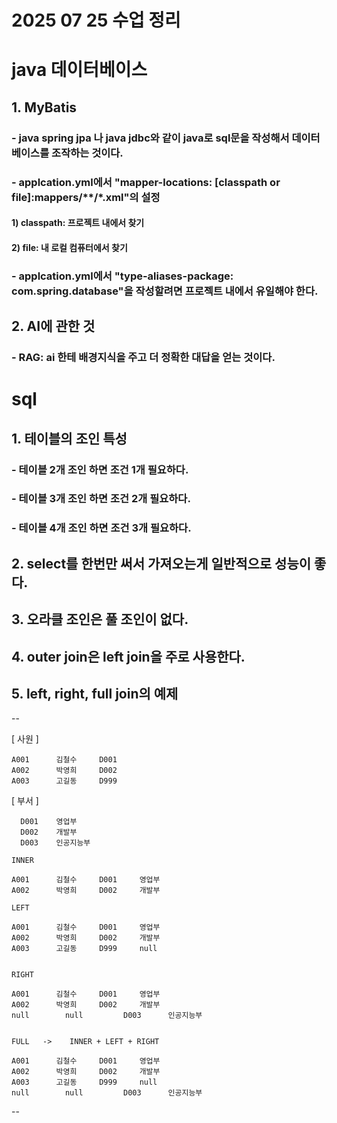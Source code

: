 # 2025 07 25 수업 정리
# java 데이터베이스
## 1. MyBatis
### - java spring jpa 나 java jdbc와 같이 java로 sql문을 작성해서 데이터베이스를 조작하는 것이다.
### - applcation.yml에서 "mapper-locations: [classpath or file]:mappers/**/*.xml"의 설정
#### 1) classpath: 프로젝트 내에서 찾기
#### 2) file: 내 로컬 컴퓨터에서 찾기
### - applcation.yml에서 "type-aliases-package: com.spring.database"을 작성할려면 프로젝트 내에서 유일해야 한다.
## 2. AI에 관한 것
### - RAG: ai 한테 배경지식을 주고 더 정확한 대답을 얻는 것이다.

# sql
## 1. 테이블의 조인 특성
### - 테이블 2개 조인 하면 조건 1개 필요하다.
### - 테이블 3개 조인 하면 조건 2개 필요하다.
### - 테이블 4개 조인 하면 조건 3개 필요하다.
## 2. select를 한번만 써서 가져오는게 일반적으로 성능이 좋다.
## 3. 오라클 조인은 풀 조인이 없다.
## 4. outer join은 left join을 주로 사용한다.
## 5. left, right, full join의 예제
--


   [ 사원 ]
   
    A001      김철수     D001
    A002      박영희     D002
    A003      고길동     D999


   [ 부서 ]
   
      D001    영업부
      D002    개발부
      D003    인공지능부

    INNER 

    A001      김철수     D001     영업부
    A002      박영희     D002     개발부

    LEFT 

    A001      김철수     D001     영업부
    A002      박영희     D002     개발부
    A003      고길동     D999     null


    RIGHT 

    A001      김철수     D001     영업부
    A002      박영희     D002     개발부
    null        null         D003      인공지능부


    FULL   ->    INNER + LEFT + RIGHT 

    A001      김철수     D001     영업부
    A002      박영희     D002     개발부
    A003      고길동     D999     null
    null        null         D003      인공지능부


--
